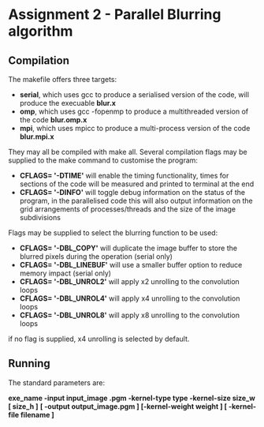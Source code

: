 # Assignment 2 - Parallel Blurring algorithm

## Compilation

The makefile offers three targets: 

- **serial**, which uses gcc to produce a serialised version of the code, will produce the execuable **blur.x**
- **omp**, which uses gcc -fopenmp to produce a multithreaded version of the code **blur.omp.x**
- **mpi**, which uses mpicc to produce a multi-process version of the code **blur.mpi.x**

They may all be compiled with make all.
Several compilation flags may be supplied to the make command to customise the program:

- **CFLAGS= '-DTIME'** will enable the timing functionality, times for sections of the code will be measured and printed to terminal at the end
- **CFLAGS= '-DINFO'** will toggle debug information on the status of the program, in the parallelised code this will also output information on the grid arrangements of processes/threads and the size of the image subdivisions

Flags may be supplied to select the blurring function to be used:

- **CFLAGS= '-DBL_COPY'** will duplicate the image buffer to store the blurred pixels during the operation (serial only)
- **CFLAGS= '-DBL_LINEBUF'** will use a smaller buffer option to reduce memory impact (serial only)
- **CFLAGS= '-DBL_UNROL2'** will apply x2 unrolling to the convolution loops
- **CFLAGS= '-DBL_UNROL4'** will apply x4 unrolling to the convolution loops
- **CFLAGS= '-DBL_UNROL8'** will apply x8 unrolling to the convolution loops

if no flag is supplied, x4 unrolling is selected by default.

## Running

The standard parameters are:

**exe_name -input input_image .pgm -kernel-type type -kernel-size size_w [ size_h ]**
      **\[ -output output_image.pgm ]  \[-kernel-weight weight ] \[ -kernel-file filename ]**
